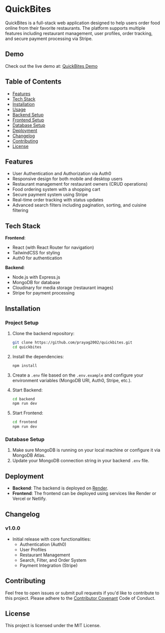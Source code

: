 # QuickBites

QuickBites is a full-stack web application designed to help users order food online from their favorite restaurants. The platform supports multiple features including restaurant management, user profiles, order tracking, and secure payment processing via Stripe.

## Demo
Check out the live demo at: [QuickBites Demo](https://quickbites-frontend-181z.onrender.com)

## Table of Contents
- [Features](#features)
- [Tech Stack](#tech-stack)
- [Installation](#installation)
- [Usage](#usage)
- [Backend Setup](#backend-setup)
- [Frontend Setup](#frontend-setup)
- [Database Setup](#database-setup)
- [Deployment](#deployment)
- [Changelog](#changelog)
- [Contributing](#contributing)
- [License](#license)

## Features
- User Authentication and Authorization via Auth0
- Responsive design for both mobile and desktop users
- Restaurant management for restaurant owners (CRUD operations)
- Food ordering system with a shopping cart
- Secure payment system using Stripe
- Real-time order tracking with status updates
- Advanced search filters including pagination, sorting, and cuisine filtering

## Tech Stack
**Frontend**:
- React (with React Router for navigation)
- TailwindCSS for styling
- Auth0 for authentication

**Backend**:
- Node.js with Express.js
- MongoDB for database
- Cloudinary for media storage (restaurant images)
- Stripe for payment processing

## Installation

### Project Setup
1. Clone the backend repository:
   ```bash
   git clone https://github.com/prayag2002/quickbites.git
   cd quickbites
   ```

2. Install the dependencies:
   ```bash
   npm install
   ```

3. Create a `.env` file based on the `.env.example` and configure your environment variables (MongoDB URI, Auth0, Stripe, etc.).

4. Start Backend:
   ```bash
   cd backend
   npm run dev
   ```

5. Start Frontend:
   ```bash
   cd frontend
   npm run dev
   ```


### Database Setup
1. Make sure MongoDB is running on your local machine or configure it via MongoDB Atlas.
2. Update your MongoDB connection string in your backend `.env` file.

## Deployment
- **Backend**: The backend is deployed on [Render](https://render.com).
- **Frontend**: The frontend can be deployed using services like Render or Vercel or Netlify.

## Changelog
### v1.0.0
- Initial release with core functionalities:
  - Authentication (Auth0)
  - User Profiles
  - Restaurant Management
  - Search, Filter, and Order System
  - Payment Integration (Stripe)

## Contributing
Feel free to open issues or submit pull requests if you'd like to contribute to this project. Please adhere to the [Contributor Covenant](https://www.contributor-covenant.org/) Code of Conduct.

## License
This project is licensed under the MIT License.
